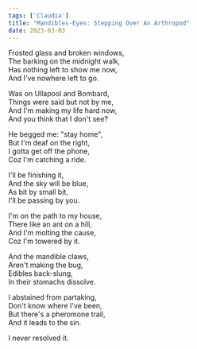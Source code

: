```yaml
---  
tags: ['Claudia']
title: "Mandibles-Eyes: Stepping Over An Arthropod"
date: 2023-03-03
---
```


Frosted glass and broken windows,  
The barking on the midnight walk,  
Has nothing left to show me now,  
And I've nowhere left to go.

Was on Ullapool and Bombard,  
Things were said but not by me,  
And I'm making my life hard now,  
And you think that I don't see?

He begged me: "stay home",  
But I'm deaf on the right,  
I gotta get off the phone,  
Coz I'm catching a ride.

I'll be finishing it,  
And the sky will be blue,  
As bit by small bit,  
I'll be passing by you.

I'm on the path to my house,  
There like an ant on a hill,  
And I'm molting the cause,  
Coz I'm towered by it.

And the mandible claws,  
Aren't making the bug,  
Edibles back-slung,  
In their stomachs dissolve.

I abstained from partaking,  
Don't know where I've been,  
But there's a pheromone trail,  
And it leads to the sin.

I never resolved it.
